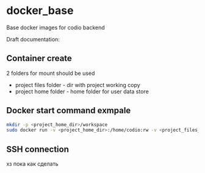 docker_base
===========

Base docker images for codio backend


Draft documentation:

## Container create
2 folders for mount should be used

* project files folder - dir with project working copy
* project home folder - home folder for user data store

## Docker start command exmpale
``` bash
mkdir -p <project_home_dir>/workspace
sudo docker run -v <project_home_dir>:/home/codio:rw -v <project_files_dir>:/home/codio/workspace:rw -d base:latest /sbin/init
```

## SSH connection
хз пока как сделать